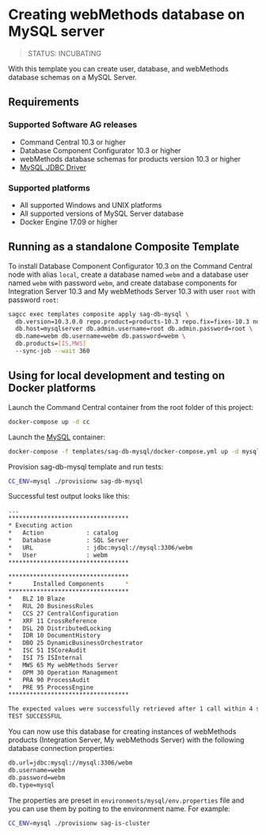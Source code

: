 <!-- Copyright 2013 - 2018 Software AG, Darmstadt, Germany and/or its licensors

   SPDX-License-Identifier: Apache-2.0

    Licensed under the Apache License, Version 2.0 (the "License");
    you may not use this file except in compliance with the License.
    You may obtain a copy of the License at

        http://www.apache.org/licenses/LICENSE-2.0

    Unless required by applicable law or agreed to in writing, software
    distributed under the License is distributed on an "AS IS" BASIS,
     WITHOUT WARRANTIES OR CONDITIONS OF ANY KIND, either express or implied.
     See the License for the specific language governing permissions and

     limitations under the License.                                                  

-->

# Creating webMethods database on MySQL server

> STATUS: INCUBATING

With this template you can create user, database, and webMethods database schemas on a MySQL Server.

## Requirements

### Supported Software AG releases

* Command Central 10.3 or higher
* Database Component Configurator 10.3 or higher
* webMethods database schemas for products version 10.3 or higher
* [MySQL JDBC Driver](https://dev.mysql.com/get/Downloads/Connector-J/mysql-connector-java-5.1.47.zip)

### Supported platforms

* All supported Windows and UNIX platforms
* All supported versions of MySQL Server database
* Docker Engine 17.09 or higher

## Running as a standalone Composite Template

To install Database Component Configurator 10.3 on the Command Central node with alias `local`, create a database named `webm` and a database user named `webm` with password `webm`, and create database components for Integration Server 10.3 and My webMethods Server 10.3 with user `root` with password `root`:

```bash
sagcc exec templates composite apply sag-db-mysql \
  db.version=10.3.0.0 repo.product=products-10.3 repo.fix=fixes-10.3 nodes=local \
  db.host=mysqlserver db.admin.username=root db.admin.password=root \
  db.name=webm db.username=webm db.password=webm \
  db.products=[IS,MWS]
  --sync-job --wait 360
```

## Using for local development and testing on Docker platforms

Launch the Command Central container from the root folder of this project:

```bash
docker-compose up -d cc
```

Launch the [MySQL](https://hub.docker.com/_/mysql/) container:

```bash
docker-compose -f templates/sag-db-mysql/docker-compose.yml up -d mysql
```

Provision sag-db-mysql template and run tests:

```bash
CC_ENV=mysql ./provisionw sag-db-mysql
```

Successful test output looks like this:

```bash
...
**********************************
* Executing action
*   Action            : catalog
*   Database          : SQL Server
*   URL               : jdbc:mysql://mysql:3306/webm
*   User              : webm
**********************************

**********************************
*      Installed Components      *
**********************************
*   BLZ 10 Blaze
*   RUL 20 BusinessRules
*   CCS 27 CentralConfiguration
*   XRF 11 CrossReference
*   DSL 20 DistributedLocking
*   IDR 10 DocumentHistory
*   DBO 25 DynamicBusinessOrchestrator
*   ISC 51 ISCoreAudit
*   ISI 75 ISInternal
*   MWS 65 My webMethods Server
*   OPM 30 Operation Management
*   PRA 90 ProcessAudit
*   PRE 95 ProcessEngine
**********************************

The expected values were successfully retrieved after 1 call within 4 seconds.
TEST SUCCESSFUL
```

You can now use this database for creating instances of webMethods products (Integration Server, My webMethods Server) with the following database connection properties:

```bash
db.url=jdbc:mysql://mysql:3306/webm
db.username=webm
db.password=webm
db.type=mysql
```

The properties are preset in `environments/mysql/env.properties` file and you can use them by poiting to the environment name. For example:

```bash
CC_ENV=mysql ./provisionw sag-is-cluster
```
